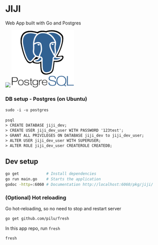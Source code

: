 # JIJI

Web App built with Go and Postgres

<img src="https://cdn-images-1.medium.com/max/600/1*i2skbfmDsHayHhqPfwt6pA.png" height="200px">
<img src="https://raw.githubusercontent.com/docker-library/docs/01c12653951b2fe592c1f93a13b4e289ada0e3a1/postgres/logo.png" height="180px">

### DB setup - Postgres (on Ubuntu)

```
sudo -i -u postgres

psql
> CREATE DATABASE jiji_dev;
> CREATE USER jiji_dev_user WITH PASSWORD '123test';
> GRANT ALL PRIVILEGES ON DATABASE jiji_dev to jiji_dev_user;
> ALTER USER jiji_dev_user WITH SUPERUSER;
> ALTER ROLE jiji_dev_user CREATEROLE CREATEDB;
```

## Dev setup

```bash
go get            # Install dependencies
go run main.go    # Starts the application
godoc -http=:6060 # Documentation http://localhost:6060/pkg/jiji/
```

### (Optional) Hot reloading

Go hot-reloading, so no need to stop and restart server

```bash
go get github.com/pilu/fresh
```

In this app repo, run `fresh`

```bash
fresh
```
